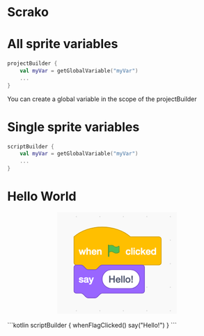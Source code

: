 # Scrako

# All sprite variables

```kotlin
projectBuilder {
    val myVar = getGlobalVariable("myVar")
    ...
}
```

You can create a global variable in the scope of the projectBuilder

# Single sprite variables

```kotlin
scriptBuilder {
    val myVar = getGlobalVariable("myVar")
    ...
}
```

# Hello World

<p align="center">
  <img src ="https://raw.githubusercontent.com/Foso/Scrako/master/docs/hello.png"  />
</p>
```kotlin
scriptBuilder {
    whenFlagClicked()
    say("Hello!")
}
```


